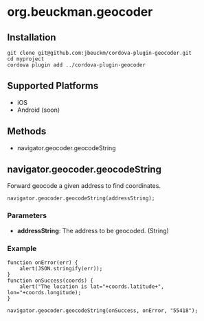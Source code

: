 
# org.beuckman.geocoder

## Installation

    git clone git@github.com:jbeuckm/cordova-plugin-geocoder.git
    cd myproject
    cordova plugin add ../cordova-plugin-geocoder

## Supported Platforms

- iOS
- Android (soon)

## Methods

- navigator.geocoder.geocodeString


## navigator.geocoder.geocodeString

Forward geocode a given address to find coordinates.

    navigator.geocoder.geocodeString(addressString);

### Parameters

- __addressString__: The address to be geocoded. (String)

### Example

    function onError(err) {
        alert(JSON.stringify(err));
    }
    function onSuccess(coords) {
        alert("The location is lat="+coords.latitude+", lon="+coords.longitude);
    }

    navigator.geocoder.geocodeString(onSuccess, onError, "55418");

